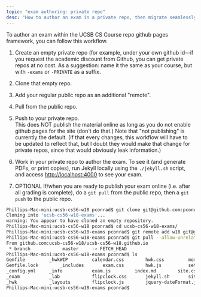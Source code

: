 ```yaml
---
topic: "exam authoring: private repo"
desc: "How to author an exam in a private repo, then migrate seamlessly into a public course website"
---
```



To author an exam within the UCSB CS Course repo github pages framework, you can follow this workflow.  

1.  Create an empty private repo (for example, under your own github id&mdash;if you request the academic discount from Github, you can get private repos
    at no cost.   As a suggestion: name it the same as your course, but with `-exams` or `-PRIVATE` as a suffix.
    
2.  Clone that empty repo.

3.  Add your regular public repo as an additional "remote".

4. Pull from the public repo.

5. Push to your private repo.  
    This does NOT publish the material online as long as you do not enable github pages for the site (don't do that.)
    Note that "not publishing" is currently the default.  (If that every changes, this workflow will have to be updated
    to reflect that, but I doubt they would make that change for private repos, since that would obviously leak information.)

6. Work in your private repo to author the exam.  To see it (and generate PDFs, or print copies), run Jekyll locally using the
    `./jekyll.sh` script, and access <http://localhost:4000> to see your exam.
    
7.  OPTIONAL If/when you are ready to publish your exam online (i.e. after all grading is complete), 
    do a `git pull` from the public repo, then a `git push` to the public repo.  
    
   
```bash
Phillips-Mac-mini:ucsb-cs56-w18 pconrad$ git clone git@github.com:pconrad/ucsb-cs56-w18-exams.git
Cloning into 'ucsb-cs56-w18-exams'...
warning: You appear to have cloned an empty repository.
Phillips-Mac-mini:ucsb-cs56-w18 pconrad$ cd ucsb-cs56-w18-exams/
Phillips-Mac-mini:ucsb-cs56-w18-exams pconrad$ git remote add w18 git@github.com:ucsb-cs56-w18/ucsb-cs56-w18.github.io.git
Phillips-Mac-mini:ucsb-cs56-w18-exams pconrad$ git pull --allow-unrelated-histories w18 master
From github.com:ucsb-cs56-w18/ucsb-cs56-w18.github.io
 * branch            master     -> FETCH_HEAD
Phillips-Mac-mini:ucsb-cs56-w18-exams pconrad$ ls
Gemfile			_hwkWIP			calendar.css		hwk.css			moment.min.js
Gemfile.lock		_includes		exam.css		hwk.js			setup.sh
_config.yml		_info			exam.js			index.md		site.css
_exam			_lab			flipclock.css		jekyll.sh		site.js
_hwk			_layouts		flipclock.js		jquery-dateFormat.js	static
Phillips-Mac-mini:ucsb-cs56-w18-exams pconrad$ 
```
